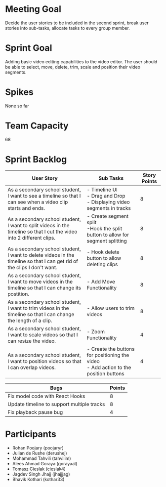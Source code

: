 # Meeting Goal

Decide the user stories to be included in the second sprint, break user stories into sub-tasks, allocate tasks to every group member.

# Sprint Goal

Adding basic video editing capabilities to the video editor. The user should be able to select, move, delete, trim, scale and position their video segments.

# Spikes

None so far

# Team Capacity

68

# Sprint Backlog

| User Story | Sub Tasks  | Story Points |
| ------------------------------------------------------------------------------------------------------------------------------- | ----------------------------------------------------------------------------------------------------------------------- | ------------ |
| As a secondary school student, I want to see a timeline so that I can see when a video clip starts and ends. | - Timeline UI</br> - Drag and Drop</br> - Displaying video segments in tracks | 8  |
| As a secondary school student, I want to split videos in the timeline so that I cut the video into 2 different clips. | - Create segment split <br /> -Hook the split button to allow for segment splitting | 8 |
| As a secondary school student, I want to delete videos in the timeline so that I can get rid of the clips I don't want.    | - Hook delete button to allow deleting clips | 8  |
| As a secondary school student, I want to move videos in the timeline so that I can change its postition. | - Add Move Functionality | 8  |
| As a secondary school student, I want to trim videos in the timeline so that I can change the length of a clip. | - Allow users to trim videos  | 8  |
| As a secondary school student, I want to scale videos so that I can resize the video. | - Zoom Functionality | 4  |
| As a secondary school student, I want to position videos so that I can overlap videos. | - Create the buttons for positioning the video <br/> - Add action to the position buttons| 4 |

| Bugs | Points | 
| --- | --- |
| Fix model code with React Hooks| 8 |
| Update timeline to support multiple tracks| 8 |
| Fix playback pause bug| 4 |


# Participants

- Rohan Poojary (poojaryr)
- Julian de Rushe (derushej)
- Mohammad Tahvili (tahvilim)
- Alees Ahmad Goraya (gorayaal)
- Tomasz Cieslak (cieslak4)
- Jagdev Singh Jhajj (jhajjjag)
- Bhavik Kothari (kothar33)
